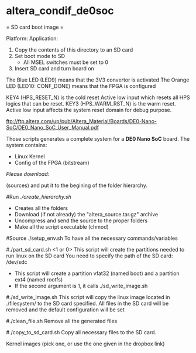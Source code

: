 # altera_condif_de0soc


= SD card boot image =

Platform: <platform>
Application: <elf>

1. Copy the contents of this directory to an SD card
2. Set boot mode to SD
   - All MSEL switches must be set to 0 
3. Insert SD card and turn board on

The Blue LED (LED9) means that the 3V3 convertor is activated
The Orange LED (LED10: CONF_DONE) means that the FPGA is configured

KEY4 (HPS_RESET_N) is the cold reset
Active low input which resets all HPS logics that can be reset. 
KEY3 (HPS_WARM_RST_N) is the warm reset.
Active low input affects the system reset domain for debug purpose.

ftp://ftp.altera.com/up/pub/Altera_Material/Boards/DE0-Nano-SoC/DE0_Nano_SoC_User_Manual.pdf


Those scripts generates a complete system for a **DE0 Nano SoC** board.
The system contains:
   - Linux Kernel
   - Config of the FPGA (bitstream)


*Please download:*

(sources) and put it to the begining of the folder hierarchy.

#Run *./create_hierarchy.sh*
- Creates all the folders
- Download (if not already) the "altera_source.tar.gz" archive
- Uncompress and send the source to the proper folders
- Make all the script executable (chmod)

#Source ./setup_env.sh
To have all the necessary commands/variables

#./part_sd_card.sh <SD CARD ABSOLUTE PATH> <1 or 0>
This script will create the partitions needed to run linux on the SD card
You need to specify the path of the SD card: /dev/sdc
- This script will create a partition vfat32 (named boot) and a partition ext4 (named rootfs)
- If the second argument is 1, it calls ./sd_write_image.sh <SD CARD ABSOLUTE PATH>

#./sd_write_image.sh <SD CARD ABSOLUTE PATH>
This script will copy the linux image located in ./filesystem/ to the SD card specified.
All files in the SD card will be removed and the default configuration will be set

#./clean_file.sh
Remove all the generated files

#./copy_to_sd_card.sh <SD CARD ABSOLUTE PATH>
Copy all necessary files to the SD card.

Kernel images (pick one, or use the one given in the dropbox link)
